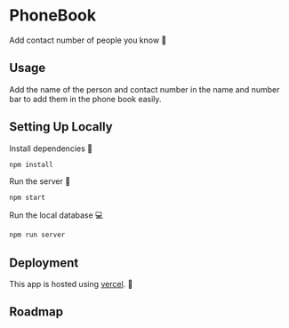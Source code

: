 # PhoneBook

Add contact number of people you know :man:

## Usage

Add the name of the person and contact number in the name and number bar to add them in the phone book easily.

## Setting Up Locally

Install dependencies :star2:

```bash
npm install
```

Run the server :rocket:

```bash
npm start
```

Run the local database :computer:

```bash
npm run server
```

## Deployment

This app is hosted using [vercel](https://vercel.com/). :stars:

## Roadmap
